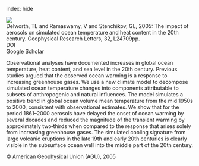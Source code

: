 index: hide

<div class="Citation">
    <div class="Citation-thumb CitationThumb-linked"  data-href="https://doi.org/10.1029/2005gl024457">
      <img src="https://static.claimspace.cloud/climate-study-static/refs/thumbs/11/Delworth_et_al_2005-thumb.png" />
    </div>

  <div class="Citation-body">
    <div class="Citation-text">Delworth, TL and Ramaswamy, V and Stenchikov, GL, 2005: The impact of aerosols on simulated ocean temperature and heat content in the 20th century. <span class="Article-journal">Geophysical Research Letters, </span><span class="Article-volume">32, </span>L24709pp.</div>
    <div class="Citation-links">
      <div class="CitationLink" data-href="https://doi.org/10.1029/2005gl024457">
        <div class="CitationLink-icon CitationLink-Doi"></div>
        <div class="CitationLink-text">DOI</div>
      </div>
      <div class="CitationLink" data-href="https://scholar.google.com/scholar?q=10.1029/2005gl024457">
        <div class="CitationLink-icon CitationLink-Scholar"></div>
        <div class="CitationLink-text">Google Scholar</div>
      </div>
    </div>
  </div>
</div>

Observational analyses have documented increases in global ocean temperature, heat content, and sea level in the 20th century. Previous studies argued that the observed ocean warming is a response to increasing greenhouse gases. We use a new climate model to decompose simulated ocean temperature changes into components attributable to subsets of anthropogenic and natural influences. The model simulates a positive trend in global ocean volume mean temperature from the mid 1950s to 2000, consistent with observational estimates. We show that for the period 1861–2000 aerosols have delayed the onset of ocean warming by several decades and reduced the magnitude of the transient warming by approximately two‐thirds when compared to the response that arises solely from increasing greenhouse gases. The simulated cooling signature from large volcanic eruptions in the late 19th and early 20th centuries is clearly visible in the subsurface ocean well into the middle part of the 20th century.

<div class="Citation-copy">
&copy; American Geophysical Union (AGU), 2005
</div>